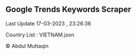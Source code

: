 

## Google Trends Keywords Scraper 
 
Last Update 17-03-2023 , 23:26:36

Country List :
VIETNAM.json



© Abdul Muttaqin 
